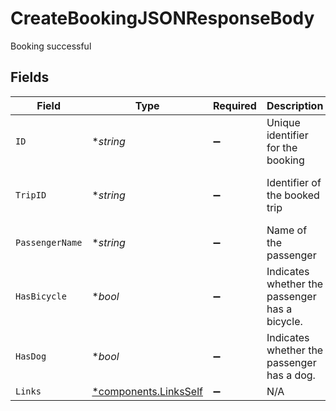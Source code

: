 # CreateBookingJSONResponseBody

Booking successful


## Fields

| Field                                                         | Type                                                          | Required                                                      | Description                                                   | Example                                                       |
| ------------------------------------------------------------- | ------------------------------------------------------------- | ------------------------------------------------------------- | ------------------------------------------------------------- | ------------------------------------------------------------- |
| `ID`                                                          | **string*                                                     | :heavy_minus_sign:                                            | Unique identifier for the booking                             | 3f3e3e1-c824-4d63-b37a-d8d698862f1d                           |
| `TripID`                                                      | **string*                                                     | :heavy_minus_sign:                                            | Identifier of the booked trip                                 | 4f4e4e1-c824-4d63-b37a-d8d698862f1d                           |
| `PassengerName`                                               | **string*                                                     | :heavy_minus_sign:                                            | Name of the passenger                                         | John Doe                                                      |
| `HasBicycle`                                                  | **bool*                                                       | :heavy_minus_sign:                                            | Indicates whether the passenger has a bicycle.                |                                                               |
| `HasDog`                                                      | **bool*                                                       | :heavy_minus_sign:                                            | Indicates whether the passenger has a dog.                    |                                                               |
| `Links`                                                       | [*components.LinksSelf](../../models/components/linksself.md) | :heavy_minus_sign:                                            | N/A                                                           |                                                               |